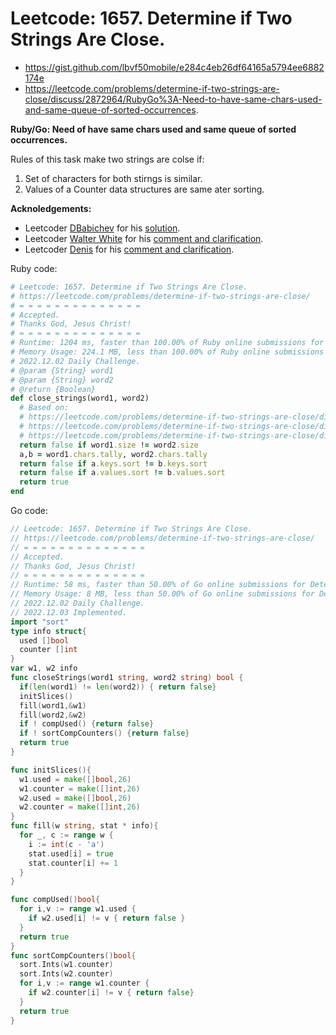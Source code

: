 # Leetcode: 1657. Determine if Two Strings Are Close.

- https://gist.github.com/lbvf50mobile/e284c4eb26df64165a5794ee6882174e
- https://leetcode.com/problems/determine-if-two-strings-are-close/discuss/2872964/RubyGo%3A-Need-to-have-same-chars-used-and-same-queue-of-sorted-occurrences.

**Ruby/Go: Need of have same chars used and same queue of sorted occurrences.**

Rules of this task make two strings are colse if:
1. Set of characters for both stirngs is similar.
2. Values of a Counter data structures are same ater sorting.


**Acknoledgements:**

- Leetcoder [DBabichev](https://leetcode.com/DBabichev) for his [solution](https://leetcode.com/problems/determine-if-two-strings-are-close/discuss/1029064/Python-Oneliner-with-Counter-explained).
- Leetcoder [Walter White](https://leetcode.com/all_time_looser/) for his [comment and clarification](https://leetcode.com/problems/determine-if-two-strings-are-close/discuss/1029064/Python-Oneliner-with-Counter-explained/827299).
- Leetcoder [Denis](https://leetcode.com/snexus/) for his [comment and clarification](https://leetcode.com/problems/determine-if-two-strings-are-close/discuss/1029064/Python-Oneliner-with-Counter-explained/826881).

Ruby code:
```Ruby
# Leetcode: 1657. Determine if Two Strings Are Close.
# https://leetcode.com/problems/determine-if-two-strings-are-close/
# = = = = = = = = = = = = = =
# Accepted.
# Thanks God, Jesus Christ!
# = = = = = = = = = = = = = =
# Runtime: 1204 ms, faster than 100.00% of Ruby online submissions for Determine if Two Strings Are Close.
# Memory Usage: 224.1 MB, less than 100.00% of Ruby online submissions for Determine if Two Strings Are Close.
# 2022.12.02 Daily Challenge.
# @param {String} word1
# @param {String} word2
# @return {Boolean}
def close_strings(word1, word2)
  # Based on:
  # https://leetcode.com/problems/determine-if-two-strings-are-close/discuss/1029064/Python-Oneliner-with-Counter-explained/827299
  # https://leetcode.com/problems/determine-if-two-strings-are-close/discuss/1029064/Python-Oneliner-with-Counter-explained/826881
  # https://leetcode.com/problems/determine-if-two-strings-are-close/discuss/1029064/Python-Oneliner-with-Counter-explained
  return false if word1.size != word2.size
  a,b = word1.chars.tally, word2.chars.tally
  return false if a.keys.sort != b.keys.sort
  return false if a.values.sort != b.values.sort
  return true
end
```

Go code:
```Go
// Leetcode: 1657. Determine if Two Strings Are Close.
// https://leetcode.com/problems/determine-if-two-strings-are-close/
// = = = = = = = = = = = = = =
// Accepted.
// Thanks God, Jesus Christ!
// = = = = = = = = = = = = = =
// Runtime: 58 ms, faster than 50.00% of Go online submissions for Determine if Two Strings Are Close.
// Memory Usage: 8 MB, less than 50.00% of Go online submissions for Determine if Two Strings Are Close.
// 2022.12.02 Daily Challenge.
// 2022.12.03 Implemented.
import "sort"
type info struct{
  used []bool
  counter []int
}
var w1, w2 info
func closeStrings(word1 string, word2 string) bool {
  if(len(word1) != len(word2)) { return false}
  initSlices()
  fill(word1,&w1)
  fill(word2,&w2)
  if ! compUsed() {return false}
  if ! sortCompCounters() {return false}
  return true
}

func initSlices(){
  w1.used = make([]bool,26)
  w1.counter = make([]int,26)
  w2.used = make([]bool,26)
  w2.counter = make([]int,26)
}
func fill(w string, stat * info){
  for _, c := range w {
    i := int(c - 'a')
    stat.used[i] = true
    stat.counter[i] += 1
  }
}

func compUsed()bool{
  for i,v := range w1.used {
    if w2.used[i] != v { return false }
  }
  return true
}
func sortCompCounters()bool{
  sort.Ints(w1.counter)
  sort.Ints(w2.counter)
  for i,v := range w1.counter {
    if w2.counter[i] != v { return false}
  }
  return true
}
```
